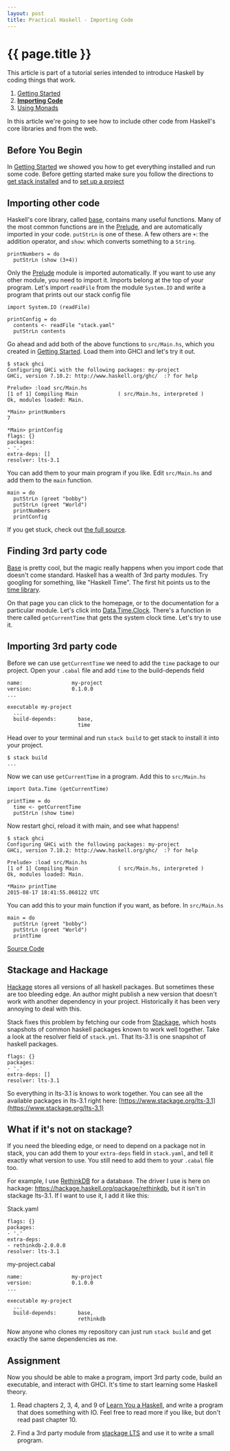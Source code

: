```yaml
---
layout: post
title: Practical Haskell - Importing Code
---
```


{{ page.title }}
================

This article is part of a tutorial series intended to introduce Haskell by coding things that work.

1. [Getting Started][getting-started]
2. [**Importing Code**][importing-code]
3. [Using Monads][using-monads]

In this article we're going to see how to include other code from Haskell's core libraries and from the web.

Before You Begin
----------------

In [Getting Started][getting-started] we showed you how to get everything installed and run some code. Before getting started make sure you follow the directions to [get stack installed](http://seanhess.github.io/2015/08/04/practical-haskell-getting-started.html#installing-stack) and to [set up a project](http://seanhess.github.io/2015/08/04/practical-haskell-getting-started.html#setting-up-a-new-project)

Importing other code
--------------------

Haskell's core library, called [base][base], contains many useful functions. Many of the most common functions are in the [Prelude][prelude], and are automatically imported in your code. `putStrLn` is one of these. A few others are `+`: the addition operator, and `show`: which converts something to a `String`.

    printNumbers = do
      putStrLn (show (3+4)) 

Only the [Prelude][prelude] module is imported automatically. If you want to use any other module, you need to import it. Imports belong at the top of your program. Let's import `readFile` from the module `System.IO` and write a program that prints out our stack config file

    import System.IO (readFile)

    printConfig = do
      contents <- readFile "stack.yaml"
      putStrLn contents

Go ahead and add both of the above functions to `src/Main.hs`, which you created in [Getting Started][getting-started]. Load them into GHCI and let's try it out.

    $ stack ghci
    Configuring GHCi with the following packages: my-project
    GHCi, version 7.10.2: http://www.haskell.org/ghc/  :? for help

    Prelude> :load src/Main.hs
    [1 of 1] Compiling Main             ( src/Main.hs, interpreted )
    Ok, modules loaded: Main.

    *Main> printNumbers
    7

    *Main> printConfig
    flags: {}
    packages:
    - '.'
    extra-deps: []
    resolver: lts-3.1

You can add them to your main program if you like. Edit `src/Main.hs` and add them to the `main` function.

    main = do
      putStrLn (greet "bobby")
      putStrLn (greet "World")
      printNumbers
      printConfig

If you get stuck, check out [the full source][source].

Finding 3rd party code
----------------------

[Base][base] is pretty cool, but the magic really happens when you import code that doesn't come standard. Haskell has a wealth of 3rd party modules. Try googling for something, like "Haskell Time". The first hit points us to the [time library](https://hackage.haskell.org/package/time).

On that page you can click to the homepage, or to the documentation for a particular module. Let's click into [Data.Time.Clock](https://hackage.haskell.org/package/time-1.5.0.1/docs/Data-Time-Clock.html). There's a function in there called `getCurrentTime` that gets the system clock time. Let's try to use it.

Importing 3rd party code
------------------------

Before we can use `getCurrentTime` we need to add the `time` package to our project. Open your `.cabal` file and add `time` to the build-depends field

    name:                my-project
    version:             0.1.0.0
    ...

    executable my-project
      ...
      build-depends:       base,
                           time

Head over to your terminal and run `stack build` to get stack to install it into your project.

    $ stack build
    ...

Now we can use `getCurrentTime` in a program. Add this to `src/Main.hs`

    import Data.Time (getCurrentTime)

    printTime = do
      time <- getCurrentTime
      putStrLn (show time)

Now restart ghci, reload it with main, and see what happens!

    $ stack ghci
    Configuring GHCi with the following packages: my-project
    GHCi, version 7.10.2: http://www.haskell.org/ghc/  :? for help

    Prelude> :load src/Main.hs
    [1 of 1] Compiling Main             ( src/Main.hs, interpreted )
    Ok, modules loaded: Main.

    *Main> printTime
    2015-08-17 18:41:55.068122 UTC

You can add this to your main function if you want, as before. In `src/Main.hs`

    main = do
      putStrLn (greet "bobby")
      putStrLn (greet "World")
      printTime

[Source Code][source]

Stackage and Hackage
----------------------

[Hackage](http://hackage.haskell.org/) stores all versions of all haskell packages. But sometimes these are too bleeding edge. An author might publish a new version that doesn't work with another dependency in your project. Historically it has been very annoying to deal with this.

Stack fixes this problem by fetching our code from [Stackage][stackage], which hosts snapshots of common haskell packages known to work well together. Take a look at the resolver field of `stack.yml`. That lts-3.1 is one snapshot of haskell packages.

    flags: {}
    packages:
    - '.'
    extra-deps: []
    resolver: lts-3.1

So everything in lts-3.1 is knows to work together. You can see all the available packages in lts-3.1 right here: [https://www.stackage.org/lts-3.1](https://www.stackage.org/lts-3.1)

What if it's not on stackage?
-----------------------------

If you need the bleeding edge, or need to depend on a package not in stack, you can add them to your `extra-deps` field in `stack.yaml`, and tell it exactly what version to use. You still need to add them to your `.cabal` file too.

For example, I use [RethinkDB](http://rethinkdb.com) for a database. The driver I use is here on hackage: https://hackage.haskell.org/package/rethinkdb, but it isn't in stackage lts-3.1. If I want to use it, I add it like this:

Stack.yaml

    flags: {}
    packages:
    - '.'
    extra-deps:
    - rethinkdb-2.0.0.0
    resolver: lts-3.1

my-project.cabal

    name:                my-project
    version:             0.1.0.0
    ...

    executable my-project
      ...
      build-depends:       base,
                           rethinkdb

Now anyone who clones my repository can just run `stack build` and get exactly the same dependencies as me.

Assignment
----------
Now you should be able to make a program, import 3rd party code, build an executable, and interact with GHCI. It's time to start learning some Haskell theory.

1. Read chapters 2, 3, 4, and 9 of [Learn You a Haskell](http://learnyouahaskell.com), and write a program that does something with IO. Feel free to read more if you like, but don't read past chapter 10.

2. Find a 3rd party module from [stackage LTS](http://stackage.org/lts) and use it to write a small program.

[stackage]: https://www.stackage.org/
[importing-code]: http://seanhess.github.io/2015/08/17/practical-haskell-importing-code.html
[getting-started]: http://seanhess.github.io/2015/08/04/practical-haskell-getting-started.html
[prelude]: https://hackage.haskell.org/package/base/docs/Prelude.html
[base]: http://hackage.haskell.org/package/base
[source]: https://github.com/seanhess/practical-haskell/tree/master/02-importing-code
[using-monads]: http://seanhess.github.io/2015/08/18/practical-haskell-using-monads.html
